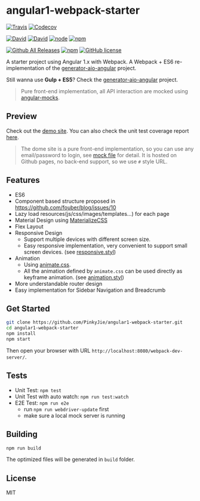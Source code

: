 # angular1-webpack-starter
[![Travis](https://img.shields.io/travis/PinkyJie/angular1-webpack-starter.svg?style=flat-square)]()
[![Codecov](https://img.shields.io/codecov/c/github/PinkyJie/angular1-webpack-starter.svg?style=flat-square)]()

[![David](https://img.shields.io/david/PinkyJie/angular1-webpack-starter.svg?style=flat-square)]()
[![David](https://img.shields.io/david/dev/PinkyJie/angular1-webpack-starter.svg?style=flat-square)]()
[![node](https://img.shields.io/node/v/angular1-webpack-starter.svg?style=flat-square)]()
[![npm](https://img.shields.io/npm/v/angular1-webpack-starter.svg?style=flat-square)]()

[![Github All Releases](https://img.shields.io/github/downloads/PinkyJie/angular1-webpack-starter/total.svg?style=flat-square)]()
[![npm](https://img.shields.io/npm/PinkyJie/angular1-webpack-starter.svg?style=flat-square)]()
[![GitHub license](https://img.shields.io/github/license/PinkyJie/angular1-webpack-starter.svg?style=flat-square)]()

A starter project using Angular 1.x with Webpack. A Webpack + ES6 re-implementation of the  [generator-aio-angular](https://github.com/PinkyJie/generator-aio-angular) project.

Still wanna use **Gulp + ES5**? Check the [generator-aio-angular](https://github.com/PinkyJie/generator-aio-angular) project.

> Pure front-end implementation, all API interaction are mocked using [angular-mocks](https://docs.angularjs.org/api/ngMock).

## Preview

Check out the [demo site](http://pinkyjie.com/angular1-webpack-starter/#/).
You can also check the unit test coverage report [here](http://pinkyjie.com/angular1-webpack-starter/converage).

> The dome site is a pure front-end implementation, so you can use any email/password to login, see [mock file](source/test/e2e/mocks/e2e.user.js) for detail. It is hosted on Github pages, no back-end support, so we use `#` style URL.

## Features

* ES6
* Component based structure proposed in https://github.com/fouber/blog/issues/10
* Lazy load resources(js/css/images/templates...) for each page
* Material Design using [MaterializeCSS](http://materializecss.com/)
* Flex Layout
* Responsive Design
   * Support multiple devices with different screen size.
   * Easy responsive implementation, very convenient to support small screen devices. (see [responsive.styl](source/app/components/_common/styles/responsive.styl))
* Animation
   * Using [animate.css](https://daneden.github.io/animate.css/).
   * All the animation defined by `animate.css` can be used directly as keyframe animation. (see [animation.styl](source/app/components/_common/styles/animation.styl))
* More understandable router design
* Easy implementation for Sidebar Navigation and Breadcrumb

## Get Started

```bash
git clone https://github.com/PinkyJie/angular1-webpack-starter.git
cd angular1-webpack-starter
npm install
npm start
```

Then open your browser with URL `http://localhost:8080/webpack-dev-server/`.

## Tests

* Unit Test: `npm test`
* Unit Test with auto watch: `npm run test:watch`
* E2E Test: `npm run e2e`
    * run `npm run webdriver-update` first
    * make sure a local mock server is running

## Building

```bash
npm run build
```
The optimized files will be generated in `build` folder.

## License

MIT
